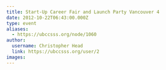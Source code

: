 ```yaml
---
title: Start-Up Career Fair and Launch Party Vancouver 4 
date: 2012-10-22T06:43:00.000Z
type: event
aliases:
  - https://ubccsss.org/node/1060
author:
  username: Christopher Head
  link: https://ubccsss.org/user/2
images:
---
```


